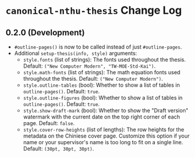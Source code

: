 # `canonical-nthu-thesis` Change Log

## 0.2.0 (Development)

- `#outline-pages()` is now to be called instead of just `#outline-pages`.
- Additional `setup-thesis(info, style)` arguments:
  - `style.fonts` (list of strings): The fonts used throughout the thesis.  Default: `("New Computer Modern", "TW-MOE-Std-Kai")`.
  - `style.math-fonts` (list of strings): The math equation fonts used throughout the thesis.  Default: `("New Computer Modern")`.
  - `style.outline-tables` (bool): Whether to show a list of tables in `outline-pages()`.  Default: `true`.
  - `style.outline-figures` (bool): Whether to show a list of tables in `outline-pages()`.  Default: `true`.
  - `style.show-draft-mark` (bool): Whether to show the "Draft version" watermark with the current date on the top right corner of each page.  Default: `false`.
  - `style.cover-row-heights` (list of lengths): The row heights for the metadata on the Chiniese cover page.  Customize this option if your name or your supervisor's name is too long to fit on a single line.  Default: `(30pt, 30pt, 30pt)`.
